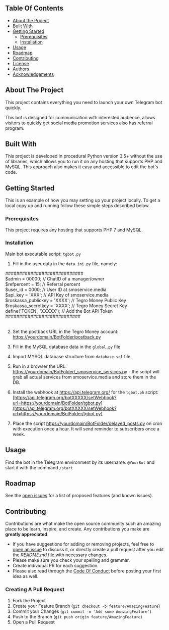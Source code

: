 ## Table Of Contents

* [About the Project](#about-the-project)
* [Built With](#built-with)
* [Getting Started](#getting-started)
  * [Prerequisites](#prerequisites)
  * [Installation](#installation)
* [Usage](#usage)
* [Roadmap](#roadmap)
* [Contributing](#contributing)
* [License](#license)
* [Authors](#authors)
* [Acknowledgements](#acknowledgements)

## About The Project

This project contains everything you need to launch your own Telegram bot quickly.

This bot is designed for communication with interested audience, allows visitors to quickly get social media promotion services also has referral program.

## Built With

This project is developed in procedural Python version 3.5+ without the use of libraries, which allows you to run it on any hosting that supports PHP and MySQL. This approach also makes it easy and accessible to edit the bot's code. 

## Getting Started

This is an example of how you may setting up your project locally.
To get a local copy up and running follow these simple steps described below.

### Prerequisites

This project requires any hosting that supports PHP 7 and MySQL. 

### Installation

Main bot executable script: `tgbot.py`

1) Fill in the user data in the `data.ini.py` file, namely:

############################<br/>
$admin = 00000; //   ChatID of a manager/owner<br/>
$refpercent = 15; // Referral percent<br/>
$user_id = 0000; // User ID at smoservice.media<br/>
$api_key = 'XXX'; // API Key of smoservice.media<br/>
$roskassa_publickey = 'XXXX'; // Tegro Money Public Key<br/>
$roskassa_secretkey = 'XXXX'; // Tegro Money Secret Key<br/>
define('TOKEN', 'XXXXX'); // Add the Bot API Token<br/>
###########################<br/><br/>

2) Set the postback URL in the Tegro Money account: [https://yourdomain/BotFolder/postback.py](https://yourdomain/BotFolder/postback.py)

3) Fill in the MySQL database data in the `global.py` file

4) Import MYSQL database structure from `database.sql` file

5) Run in a browser the URL: [https://yourdomain/BotFolder/_smoservice_services.py](https://yourdomain/BotFolder/_smoservice_services.py) - the script will grab all actual services from smoservice.media and store them in the DB.

6) Install the webhook at https://api.telegram.org/ for the `tgbot.ph` script:
[https://api.telegram.org/botXXXXX/setWebhook?url=https://yourdomain/BotFolder/tgbot.py](https://api.telegram.org/botXXXXX/setWebhook?url=https://yourdomain/BotFolder/tgbot.py)

7) Place the script [https://yourdomain/BotFolder/delayed_posts.py](https://yourdomain/BotFolder/delayed_posts.py) on cron with execution once a hour. It will send reminder to subscribers once a week.


## Usage

Find the bot in the Telegram environment by its username: `@YourBot` and start it with the command `/start`

## Roadmap

See the [open issues](https://github.com/TGRTON/smoapp_bot/issues) for a list of proposed features (and known issues).

## Contributing

Contributions are what make the open source community such an amazing place to be learn, inspire, and create. Any contributions you make are **greatly appreciated**.
* If you have suggestions for adding or removing projects, feel free to [open an issue](https://github.com/TGRTON/smoapp_bot/issues/new) to discuss it, or directly create a pull request after you edit the *README.md* file with necessary changes.
* Please make sure you check your spelling and grammar.
* Create individual PR for each suggestion.
* Please also read through the [Code Of Conduct](https://github.com/TGRTON/smoapp_bot/blob/main/CODE_OF_CONDUCT.md) before posting your first idea as well.

### Creating A Pull Request

1. Fork the Project
2. Create your Feature Branch (`git checkout -b feature/AmazingFeature`)
3. Commit your Changes (`git commit -m 'Add some AmazingFeature'`)
4. Push to the Branch (`git push origin feature/AmazingFeature`)
5. Open a Pull Request
